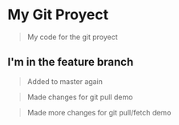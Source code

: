 # My Git Proyect

> My code for the git proyect
 
## I'm in the feature branch

> Added to master again
 
> Made changes for git pull demo

> Made more changes for git pull/fetch demo
